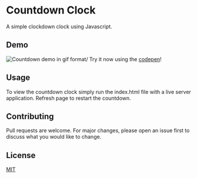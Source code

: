 # Countdown Clock

A simple clockdown clock using Javascript.

## Demo

![Countdown demo in gif format](https://media.giphy.com/media/kADtY0x6x9Y1NVj10B/giphy.gif)/
Try it now using the [codepen](https://codepen.io/amh112/pen/bGqXrYB?editors=1111)!

## Usage
To view the countdown clock simply run the index.html file with a live server application. Refresh page to restart the countdown.


## Contributing
Pull requests are welcome. For major changes, please open an issue first to discuss what you would like to change.

## License
[MIT](https://choosealicense.com/licenses/mit/)
